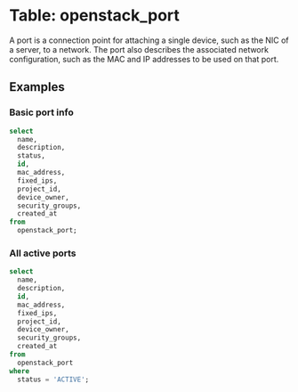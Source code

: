 # Table: openstack_port

A port is a connection point for attaching a single device, such as the NIC of a server, to a network. The port also describes the associated network configuration, such as the MAC and IP addresses to be used on that port.

## Examples

### Basic port info

```sql
select
  name,
  description,
  status,
  id,
  mac_address,
  fixed_ips,
  project_id,
  device_owner,
  security_groups,
  created_at
from
  openstack_port;
```

### All active ports

```sql
select
  name,
  description,
  id,
  mac_address,
  fixed_ips,
  project_id,
  device_owner,
  security_groups,
  created_at
from
  openstack_port
where
  status = 'ACTIVE';
```